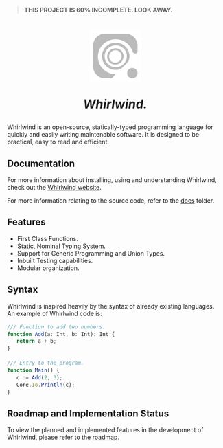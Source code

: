 > **THIS PROJECT IS 60% INCOMPLETE. LOOK AWAY.**

<h1 align=center>
   <img width="120" src="./assets/Icon.svg" alt="Whirlwind Icon"/>
   <p><i>Whirlwind.</i></p>
</h1>

Whirlwind is an open-source, statically-typed programming language for quickly and easily writing maintenable software. It is designed to be practical, easy to read and efficient.

## Documentation

For more information about installing, using and understanding Whirlwind, check out the [Whirlwind website](http://whirlwind-lang.vercel.app).

For more information relating to the source code, refer to the [docs](./docs/README.md) folder.

## Features

-  First Class Functions.
-  Static, Nominal Typing System.
-  Support for Generic Programming and Union Types.
-  Inbuilt Testing capabilities.
-  Modular organization.

## Syntax

Whirlwind is inspired heavily by the syntax of already existing languages. An example of Whirlwind code is:

```typescript
/// Function to add two numbers.
function Add(a: Int, b: Int): Int {
   return a + b;
}

/// Entry to the program.
function Main() {
   c := Add(2, 3);
   Core.Io.Println(c);
}
```

## Roadmap and Implementation Status

To view the planned and implemented features in the development of Whirlwind, please refer to the [roadmap](./docs/roadmap.md).
